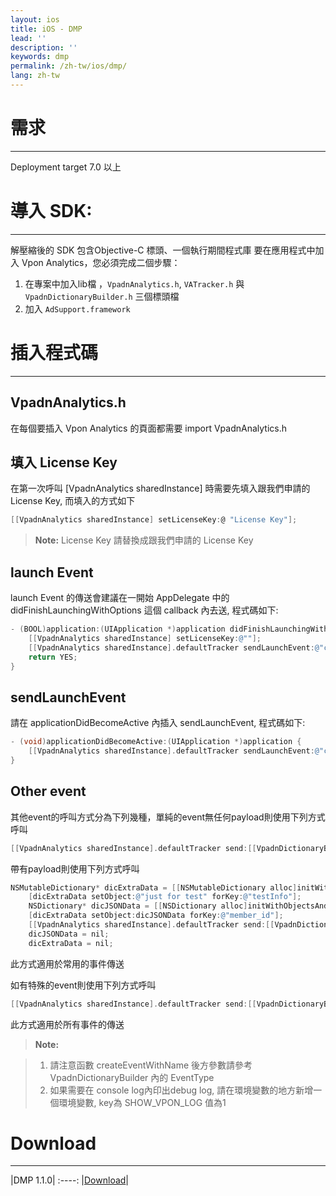 ```yaml
---
layout: ios
title: iOS - DMP
lead: ''
description: ''
keywords: dmp
permalink: /zh-tw/ios/dmp/
lang: zh-tw
---
```


# 需求
--------------------------------------------------------------------------------

Deployment target 7.0 以上

# 導入 SDK:
--------------------------------------------------------------------------------

解壓縮後的 SDK 包含Objective-C 標頭、一個執行期間程式庫 要在應用程式中加入 Vpon Analytics，您必須完成二個步驟：
1. 在專案中加入lib檔 ，`VpadnAnalytics.h`, `VATracker.h` 與 `VpadnDictionaryBuilder.h` 三個標頭檔
2. 加入 `AdSupport.framework`

# 插入程式碼

--------------------------------------------------------------------------------

## VpadnAnalytics.h
在每個要插入 Vpon Analytics 的頁面都需要 import VpadnAnalytics.h

## 填入 License Key
在第一次呼叫 [VpadnAnalytics sharedInstance] 時需要先填入跟我們申請的 License Key, 而填入的方式如下

```Objective-C
[[VpadnAnalytics sharedInstance] setLicenseKey:@ "License Key"];
```
> **Note:** License Key 請替換成跟我們申請的 License Key

## launch Event
launch Event 的傳送會建議在一開始 AppDelegate 中的 didFinishLaunchingWithOptions 這個 callback 內去送, 程式碼如下:

```Objective-C
- (BOOL)application:(UIApplication *)application didFinishLaunchingWithOptions:(NSDictionary *)launchOptions{
    [[VpadnAnalytics sharedInstance] setLicenseKey:@""];
    [[VpadnAnalytics sharedInstance].defaultTracker sendLaunchEvent:@"customID"];
    return YES;
}
```

## sendLaunchEvent
請在 applicationDidBecomeActive 內插入 sendLaunchEvent, 程式碼如下:

```Objective-C
- (void)applicationDidBecomeActive:(UIApplication *)application {
    [[VpadnAnalytics sharedInstance].defaultTracker sendLaunchEvent:@"customID"];
}
```

## Other event
其他event的呼叫方式分為下列幾種，單純的event無任何payload則使用下列方式呼叫

```Objective-C
[[VpadnAnalytics sharedInstance].defaultTracker send:[[VpadnDictionaryBuilder createEventWithEventType: Event_Custom customID:nil extraData:nil]build]];
```

帶有payload則使用下列方式呼叫

```Objective-C
NSMutableDictionary* dicExtraData = [[NSMutableDictionary alloc]initWithCapacity:1];
    [dicExtraData setObject:@"just for test" forKey:@"testInfo"];
    NSDictionary* dicJSONData = [[NSDictionary alloc]initWithObjectsAndKeys:@"VponInc", @"facebook", @"testValue", @"custom",nil];
    [dicExtraData setObject:dicJSONData forKey:@"member_id"];
    [[VpadnAnalytics sharedInstance].defaultTracker send:[[VpadnDictionaryBuilder createEventWithEventType:Event_Login customID:@"testKey" extraData:dicExtraData]build]];
    dicJSONData = nil;
    dicExtraData = nil;
```
此方式適用於常用的事件傳送

如有特殊的event則使用下列方式呼叫

```Objective-C
[[VpadnAnalytics sharedInstance].defaultTracker send:[[VpadnDictionaryBuilder createEventWithEventName:@"testEvent" customID:nil extraData:nil]build]];
```
此方式適用於所有事件的傳送

> **Note:**

> 1. 請注意函數 createEventWithName 後方參數請參考 VpadnDictionaryBuilder 內的 EventType
> 2. 如果需要在 console log內印出debug log, 請在環境變數的地方新增一個環境變數, key為 SHOW_VPON_LOG 值為1
<!-- > 3. payload 文件請 [參考此連結](#) -->



# Download
---
|DMP 1.1.0|
:----:
|[Download](http://m.vpadn.com/sdk/vpadn-dmp-iOS-1.1.0-a41ba9f.tar.gz)|
